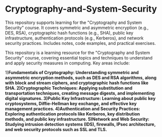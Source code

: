 # Cryptography-and-System-Security
This repository supports learning for the "Cryptography and System Security" course. It covers symmetric and asymmetric encryption (e.g., DES, RSA), cryptographic hash functions (e.g., SHA), public key infrastructure, authentication protocols (e.g., Kerberos), and network security practices. Includes notes, code examples, and practical exercises.

This repository is a learning resource for the "Cryptography and System Security" course, covering essential topics and techniques to understand and apply security measures in computing. Key areas include:

1)<b>Fundamentals of Cryptography: Understanding symmetric and asymmetric encryption methods, such as DES and RSA algorithms, along with block and stream ciphers, and cryptographic hash functions like SHA.
2)Cryptographic Techniques: Applying substitution and transportation techniques, creating message digests, and implementing digital signatures.<b>
3)Public Key Infrastructure: Learning about public key cryptosystems, Diffie-Hellman key exchange, and effective key management practices.
4)Authentication and Security Practices: Exploring authentication protocols like Kerberos, key distribution methods, and public key infrastructure.
5)Network and Web Security: Studying intrusion detection systems (IDS), firewalls, IPsec architecture, and web security protocols such as SSL and TLS.
